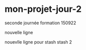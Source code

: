 # mon-projet-jour-2
seconde journée formation 150922

nouvelle ligne



nouevlle ligne pour stash
stash 2
